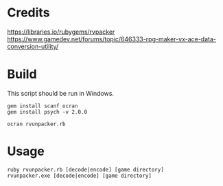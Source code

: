 # Credits

https://libraries.io/rubygems/rvpacker
https://www.gamedev.net/forums/topic/646333-rpg-maker-vx-ace-data-conversion-utility/

# Build

This script should be run in Windows.

```shell
gem install scanf ocran
gem install psych -v 2.0.0

ocran rvunpacker.rb
```

# Usage

```shell
ruby rvunpacker.rb [decode|encode] [game directory]
rvunpacker.exe [decode|encode] [game directory]
```
